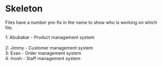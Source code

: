 # Skeleton

Files have a number pre-fix in the name to show who is working on which file. <br>

1: Abubakar - Product management system <br>  
2: Jimmy - Customer management system <br>
3: Evan - Order management system <br>
4: Inosh - Staff management system <br>
